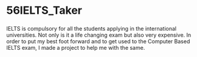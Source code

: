 # 56IELTS_Taker
### 

IELTS is compulsory for all the students applying in the international universities. Not only is it a life changing exam but also very expensive. In order to put my best foot forward and to get used to the Computer Based IELTS exam, I made a project to help me with the same.
